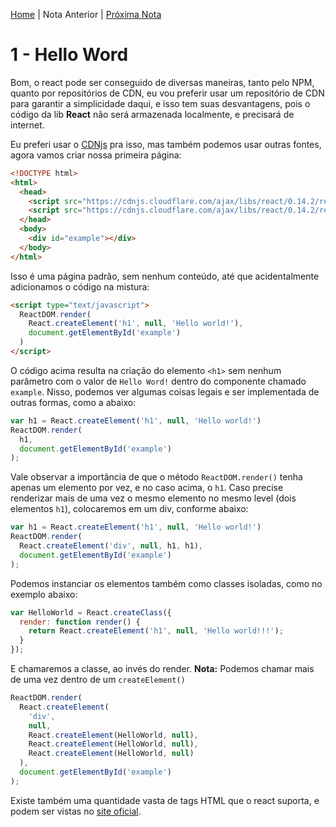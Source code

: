 [Home](../README.md) | Nota Anterior | [Próxima Nota](note_2_1.md)

# 1 - Hello Word

Bom, o react pode ser conseguido de diversas maneiras, tanto pelo NPM, quanto
por repositórios de CDN, eu vou preferir usar um repositório de CDN para
garantir a simplicidade daqui, e isso tem suas desvantagens, pois o código da
lib **React** não será armazenada localmente, e precisará de internet.

Eu preferi usar o [CDNjs][0] pra isso, mas também podemos usar outras fontes,
agora vamos criar nossa primeira página:

```html
<!DOCTYPE html>
<html>
  <head>
    <script src="https://cdnjs.cloudflare.com/ajax/libs/react/0.14.2/react.js"></script>
    <script src="https://cdnjs.cloudflare.com/ajax/libs/react/0.14.2/react-dom.js"></script>
  </head>
  <body>
    <div id="example"></div>
  </body>
</html>
```

Isso é uma página padrão, sem nenhum conteúdo, até que acidentalmente
adicionamos o código na mistura:

```html
<script type="text/javascript">
  ReactDOM.render(
    React.createElement('h1', null, 'Hello world!'),
    document.getElementById('example')
  )
</script>
```

O código acima resulta na criação do elemento `<h1>` sem nenhum parâmetro com o
valor de `Hello Word!` dentro do componente chamado `example`. Nisso, podemos
ver algumas coisas legais e ser implementada de outras formas, como a abaixo:

```javascript
var h1 = React.createElement('h1', null, 'Hello world!')
ReactDOM.render(
  h1,
  document.getElementById('example')
);
```

Vale observar a importância de que o método `ReactDOM.render()` tenha apenas um
elemento por vez, e no caso acima, o `h1`.
Caso precise renderizar mais de uma vez o mesmo elemento no mesmo level (dois
elementos `h1`), colocaremos em um div, conforme abaixo:

```javascript
var h1 = React.createElement('h1', null, 'Hello world!')
ReactDOM.render(
  React.createElement('div', null, h1, h1),
  document.getElementById('example')
);
```

Podemos instanciar os elementos também como classes isoladas, como no exemplo
abaixo:

```javascript
var HelloWorld = React.createClass({
  render: function render() {
    return React.createElement('h1', null, 'Hello world!!!');
  }
});
```

E chamaremos a classe, ao invés do render.
**Nota:** Podemos chamar mais de uma vez dentro de um `createElement()`

```javascript
ReactDOM.render(
  React.createElement(
    'div',
    null,
    React.createElement(HelloWorld, null),
    React.createElement(HelloWorld, null),
    React.createElement(HelloWorld, null)
  ),
  document.getElementById('example')
);
```

Existe também uma quantidade vasta de tags HTML que o react suporta, e podem ser
 vistas no [site oficial][1].

[0]:https://cdnjs.com/libraries/react
[1]:https://facebook.github.io/react/docs/tags-and-attributes.html
